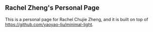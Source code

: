 ## Rachel Zheng's Personal Page

This is a personal page for Rachel Chujie Zheng, and it is built on top of https://github.com/yaoyao-liu/minimal-light.